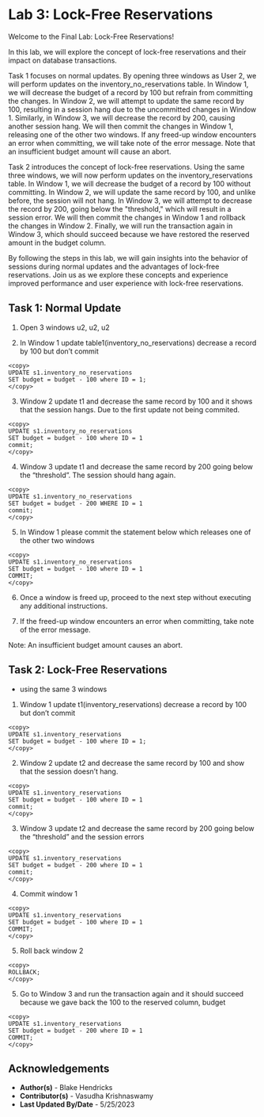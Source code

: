 # Lab 3: Lock-Free Reservations

Welcome to the Final Lab: Lock-Free Reservations!

In this lab, we will explore the concept of lock-free reservations and their impact on database transactions.

Task 1 focuses on normal updates. By opening three windows as User 2, we will perform updates on the inventory_no_reservations table. In Window 1, we will decrease the budget of a record by 100 but refrain from committing the changes. In Window 2, we will attempt to update the same record by 100, resulting in a session hang due to the uncommitted changes in Window 1. Similarly, in Window 3, we will decrease the record by 200, causing another session hang. We will then commit the changes in Window 1, releasing one of the other two windows. If any freed-up window encounters an error when committing, we will take note of the error message. Note that an insufficient budget amount will cause an abort.

Task 2 introduces the concept of lock-free reservations. Using the same three windows, we will now perform updates on the inventory_reservations table. In Window 1, we will decrease the budget of a record by 100 without committing. In Window 2, we will update the same record by 100, and unlike before, the session will not hang. In Window 3, we will attempt to decrease the record by 200, going below the "threshold," which will result in a session error. We will then commit the changes in Window 1 and rollback the changes in Window 2. Finally, we will run the transaction again in Window 3, which should succeed because we have restored the reserved amount in the budget column.

By following the steps in this lab, we will gain insights into the behavior of sessions during normal updates and the advantages of lock-free reservations. Join us as we explore these concepts and experience improved performance and user experience with lock-free reservations.

## Task 1: Normal Update 

1. Open 3 windows u2, u2, u2

2. In Window 1 update table1(inventory_no_reservations) decrease a record by 100 but don’t commit

````
<copy>
UPDATE s1.inventory_no_reservations
SET budget = budget - 100 where ID = 1;
</copy>
````


3. Window 2 update t1 and decrease the same record by 100 and it shows that the session hangs. Due to the first update not being commited.

````
<copy>
UPDATE s1.inventory_no_reservations
SET budget = budget - 100 where ID = 1
commit;
</copy>
````

4. Window 3 update t1 and decrease the same record by 200 going below the “threshold”. The session should hang again.

````
<copy>
UPDATE s1.inventory_no_reservations
SET budget = budget - 200 WHERE ID = 1
commit;
</copy>
````

5. In Window 1 please commit the statement below which releases one of the other two windows

````
<copy>
UPDATE s1.inventory_no_reservations
SET budget = budget - 100 where ID = 1
COMMIT;
</copy>
````

6. Once a window is freed up, proceed to the next step without executing any additional instructions.

7. If the freed-up window encounters an error when committing, take note of the error message.

Note: An insufficient budget amount causes an abort.

## Task 2: Lock-Free Reservations

* using the same 3 windows

1. Window 1 update t1(inventory_reservations) decrease a record by 100 but don’t commit

````
<copy>
UPDATE s1.inventory_reservations
SET budget = budget - 100 where ID = 1;
</copy>
````

2. Window 2 update t2 and decrease the same record by 100 and show that the session doesn’t hang.

````
<copy>
UPDATE s1.inventory_reservations
SET budget = budget - 100 where ID = 1
commit;
</copy>
````

3. Window 3 update t2 and decrease the same record by 200 going below the “threshold” and the session errors

````
<copy>
UPDATE s1.inventory_reservations
SET budget = budget - 200 where ID = 1
commit;
</copy>
````

4. Commit window 1

````
<copy>
UPDATE s1.inventory_reservations
SET budget = budget - 100 where ID = 1
COMMIT;
</copy>
````

5. Roll back window 2
````
<copy>
ROLLBACK;
</copy>
````


5. Go to Window 3 and run the transaction again and it should succeed because we gave back the 100 to the reserved column, budget
````
<copy>
UPDATE s1.inventory_reservations
SET budget = budget - 200 where ID = 1
COMMIT;
</copy>
````

## **Acknowledgements**
* **Author(s)** - Blake Hendricks
* **Contributor(s)** - Vasudha Krishnaswamy 
* **Last Updated By/Date** - 5/25/2023